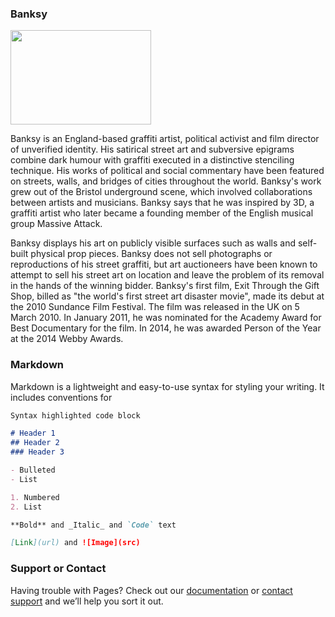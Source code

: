 ### Banksy
<img src="http://farm9.staticflickr.com/8154/7191354288_408702e027_z.jpg" width="225" height="151"/>

Banksy is an England-based graffiti artist, political activist and film director of unverified identity. His satirical street art and subversive epigrams combine dark humour with graffiti executed in a distinctive stenciling technique. His works of political and social commentary have been featured on streets, walls, and bridges of cities throughout the world. Banksy's work grew out of the Bristol underground scene, which involved collaborations between artists and musicians. Banksy says that he was inspired by 3D, a graffiti artist who later became a founding member of the English musical group Massive Attack.

Banksy displays his art on publicly visible surfaces such as walls and self-built physical prop pieces. Banksy does not sell photographs or reproductions of his street graffiti, but art auctioneers have been known to attempt to sell his street art on location and leave the problem of its removal in the hands of the winning bidder. Banksy's first film, Exit Through the Gift Shop, billed as "the world's first street art disaster movie", made its debut at the 2010 Sundance Film Festival. The film was released in the UK on 5 March 2010. In January 2011, he was nominated for the Academy Award for Best Documentary for the film. In 2014, he was awarded Person of the Year at the 2014 Webby Awards.

### Markdown

Markdown is a lightweight and easy-to-use syntax for styling your writing. It includes conventions for

```markdown
Syntax highlighted code block

# Header 1
## Header 2
### Header 3

- Bulleted
- List

1. Numbered
2. List

**Bold** and _Italic_ and `Code` text

[Link](url) and ![Image](src)
```


### 



### Support or Contact

Having trouble with Pages? Check out our [documentation](https://help.github.com/categories/github-pages-basics/) or [contact support](https://github.com/contact) and we’ll help you sort it out.
